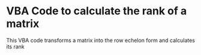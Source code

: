 # VBA Code to calculate the rank of a matrix
This VBA code transforms a matrix into the row echelon form and calculates its rank
